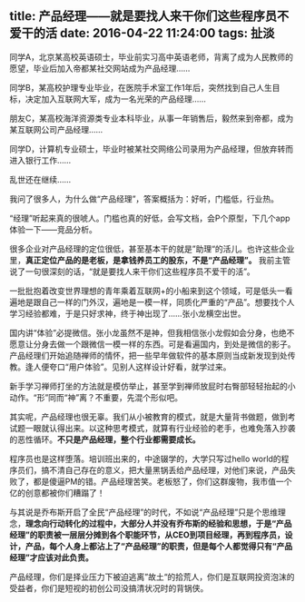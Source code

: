 title: 产品经理——就是要找人来干你们这些程序员不爱干的活
date: 2016-04-22 11:24:00
tags: 扯淡
---

同学A，北京某高校英语硕士，毕业前实习高中英语老师，背离了成为人民教师的愿望，毕业后加入帝都某社交网站成为产品经理……

同学B，某高校护理专业毕业，在医院手术室工作1年后，突然找到自己人生目标，决定加入互联网大军，成为一名光荣的产品经理……

朋友C，某高校海洋资源类专业本科毕业，从事一年销售后，毅然来到帝都，成为某互联网公司产品经理……

同学D，计算机专业硕士，毕业时被某社交网络公司录用为产品经理，但放弃转而进入银行工作……

乱世还在继续……

<!--more-->

我问了很多人，为什么做“产品经理”，答案概括为：好听，门槛低，行业热。

“经理”听起来真的很唬人。门槛也真的好低，会写文档，会P个原型，下几个app体验一下——竞品分析。

很多企业对产品经理的定位很低，甚至基本干的就是”助理“的活儿。也许这些企业里，**真正定位产品的是老板，是拿钱养员工的股东，不是“产品经理”。** 我前主管说了一句很深刻的话，“就是要找人来干你们这些程序员不爱干的活”。

一批批抱着改变世界理想的青年乘着互联网+的小船来到这个领域，可是低头一看遍地是跟自己一样的门外汉，遍地是一模一样，同质化严重的“产品”。想要找个人学习经验都难，于是只好求神，终于神出现了……张小龙横空出世。

国内讲“体验”必提微信。张小龙虽然不是神，但我相信张小龙假如会分身，也绝不愿意让分身去做一个跟微信一模一样的东西。可是看遍国内，到处是微信的影子。产品经理们开始追随禅师的情怀，把一些早年做软件的基本原则当成新发现到处传教。逢人便夸口“用户体验”。见别人这样设计好看，就学过来。

新手学习禅师打坐的方法就是模仿举止，甚至学到禅师放屁时右臀部轻轻抬起的小动作。“形”同而“神”离？不重要，先混个形似吧。

其实呢，产品经理也很无辜。我们从小被教育的模式，就是大量背书做题，做到考试题一眼就认得出来。以这种思考模式，就算有行业经验的老手，也难免落入抄袭的恶性循环。**不只是产品经理，整个行业都需要成长。**

程序员也是这样堕落。培训班出来的，中途辍学的，大学只写过hello world的程序员们，搞不清自己存在的意义，把大量黑锅丢给产品经理，对他们来说，产品失败了，都是傻逼PM的错。产品经理苦笑。老板怒了，你们这群废物，我市值一个亿的创意都被你们糟蹋了！

与其说是乔布斯开启了全民“产品经理”的时代，不如说“产品经理”只是个思维理念，**理念向行动转化的过程中，大部分人并没有乔布斯的经验和思想，于是“产品经理”的职责被一层层分摊到各个职能环节，从CEO到项目经理，再到程序员，设计，产品，每个人身上都沾上了“产品经理”的职责，但是每个人都觉得只有“产品经理”才应该对此负责。**

产品经理，你们是择业压力下被迫逃离”故土“的拾荒人，你们是互联网投资泡沫的受益者，你们是短视的初创公司没搞清状况时的背锅侠。

